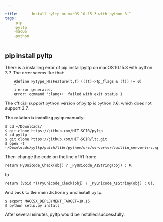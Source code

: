 ```yaml
---

title:      Install pyltp on macOS 10.15.3 with python 3.7
tags:
    -pip
    -pyltp
    -macOS
    -python
---
```


## pip install pyltp

There is a installing error of pip install pyltp on macOS 10.15.3 with python 3.7.
The error seems like that:
```
    #define PyType_HasFeature(t,f) (((t)->tp_flags & (f)) != 0)
    ^
    1 error generated.
    error: command 'clang++' failed with exit status 1
```

The official support python version of pyltp is python 3.6, which does not support 3.7.

The solution is installing pyltp manually:
```
$ cd ~/Downloads/
$ git clone https://github.com/HIT-SCIR/pyltp
$ cd pyltp
$ git clone https://github.com/HIT-SCIR/ltp.git
$ open -t ~/Downloads/pyltp/patch/libs/python/src/converter/builtin_converters.cpp
```

Then, change the code on the line of 51 from:
```
return PyUnicode_Check(obj) ? _PyUnicode_AsString(obj) : 0;
```
to
```
return (void *)(PyUnicode_Check(obj) ? _PyUnicode_AsString(obj) : 0);
```

And back to the main dictionary and install pyltp: 
```
$ export MACOSX_DEPLOYMENT_TARGET=10.15
$ python setup.py install
```

After several minutes, pyltp would be installed successfully.